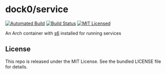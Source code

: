 dock0/service
=======

[![Automated Build](http://img.shields.io/badge/automated-build-green.svg)](https://hub.docker.com/r/dock0/service/)
[![Build Status](https://img.shields.io/circleci/project/dock0/service/master.svg)](https://circleci.com/gh/dock0/service)
[![MIT Licensed](http://img.shields.io/badge/license-MIT-green.svg)](https://tldrlegal.com/license/mit-license)

An Arch container with [s6](http://www.skarnet.org/software/s6/) installed for running services

## License

This repo is released under the MIT License. See the bundled LICENSE file for details.

